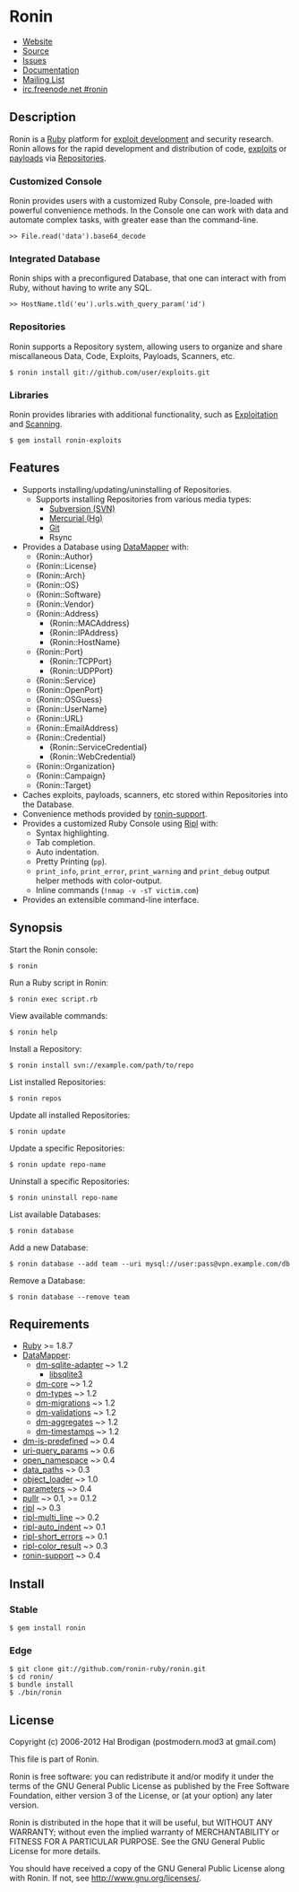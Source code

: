 # Ronin

* [Website](http://ronin-ruby.github.com)
* [Source](https://github.com/ronin-ruby/ronin)
* [Issues](https://github.com/ronin-ruby/ronin/issues)
* [Documentation](http://ronin-ruby.github.com/docs/ronin/frames)
* [Mailing List](http://groups.google.com/group/ronin-ruby)
* [irc.freenode.net #ronin](http://webchat.freenode.net/?channels=ronin&uio=Mj10cnVldd)

## Description

Ronin is a [Ruby](http://www.ruby-lang.org) platform for
[exploit development](http://www.exploit-db.com) and security research.
Ronin allows for the rapid development and distribution of code,
[exploits](https://github.com/postmodern/postmodern/blob/master/scripts/exploits/http/oracle/dav_bypass.rb)
or [payloads](https://gist.github.com/1403961) via
[Repositories](https://github.com/postmodern/postmodern).

### Customized Console

Ronin provides users with a customized Ruby Console, pre-loaded with powerful
convenience methods. In the Console one can work with data and automate
complex tasks, with greater ease than the command-line.

    >> File.read('data').base64_decode

### Integrated Database

Ronin ships with a preconfigured Database, that one can interact with from Ruby,
without having to write any SQL.

    >> HostName.tld('eu').urls.with_query_param('id')

### Repositories

Ronin supports a Repository system, allowing users to organize and share
miscallaneous Data, Code, Exploits, Payloads, Scanners, etc.

    $ ronin install git://github.com/user/exploits.git

### Libraries

Ronin provides libraries with additional functionality, such as
[Exploitation](https://github.com/ronin-ruby/ronin-exploits#readme)
and [Scanning](https://github.com/ronin-ruby/ronin-scanners#readme).

    $ gem install ronin-exploits

## Features

* Supports installing/updating/uninstalling of Repositories.
  * Supports installing Repositories from various media types:
    * [Subversion (SVN)](http://subversion.tigris.org/)
    * [Mercurial (Hg)](http://mercurial.selenic.com/)
    * [Git](http://git-scm.com/)
    * Rsync
* Provides a Database using [DataMapper](http://datamapper.org) with:
  * {Ronin::Author}
  * {Ronin::License}
  * {Ronin::Arch}
  * {Ronin::OS}
  * {Ronin::Software}
  * {Ronin::Vendor}
  * {Ronin::Address}
    * {Ronin::MACAddress}
    * {Ronin::IPAddress}
    * {Ronin::HostName}
  * {Ronin::Port}
    * {Ronin::TCPPort}
    * {Ronin::UDPPort}
  * {Ronin::Service}
  * {Ronin::OpenPort}
  * {Ronin::OSGuess}
  * {Ronin::UserName}
  * {Ronin::URL}
  * {Ronin::EmailAddress}
  * {Ronin::Credential}
    * {Ronin::ServiceCredential}
    * {Ronin::WebCredential}
  * {Ronin::Organization}
  * {Ronin::Campaign}
  * {Ronin::Target}
* Caches exploits, payloads, scanners, etc stored within Repositories
  into the Database.
* Convenience methods provided by
  [ronin-support](https://github.com/ronin-ruby/ronin-support#readme).
* Provides a customized Ruby Console using
  [Ripl](https://github.com/cldwalker/ripl#readme) with:
  * Syntax highlighting.
  * Tab completion.
  * Auto indentation.
  * Pretty Printing (`pp`).
  * `print_info`, `print_error`, `print_warning` and `print_debug`
    output helper methods with color-output.
  * Inline commands (`!nmap -v -sT victim.com`)
* Provides an extensible command-line interface.

## Synopsis

Start the Ronin console:

    $ ronin

Run a Ruby script in Ronin:

    $ ronin exec script.rb

View available commands:

    $ ronin help

Install a Repository:

    $ ronin install svn://example.com/path/to/repo

List installed Repositories:

    $ ronin repos

Update all installed Repositories:

    $ ronin update

Update a specific Repositories:

    $ ronin update repo-name

Uninstall a specific Repositories:

    $ ronin uninstall repo-name

List available Databases:

    $ ronin database

Add a new Database:

    $ ronin database --add team --uri mysql://user:pass@vpn.example.com/db

Remove a Database:

    $ ronin database --remove team

## Requirements

* [Ruby](http://www.ruby-lang.org/) >= 1.8.7
* [DataMapper](http://datamapper.org/):
  * [dm-sqlite-adapter](https://github.com/datamapper/dm-sqlite-adapter#readme)
    ~> 1.2
    * [libsqlite3](http://sqlite.org/)
  * [dm-core](https://github.com/datamapper/dm-core#readme)
    ~> 1.2
  * [dm-types](https://github.com/datamapper/dm-types#readme)
    ~> 1.2
  * [dm-migrations](https://github.com/datamapper/dm-migrations#readme)
    ~> 1.2
  * [dm-validations](https://github.com/datamapper/dm-validations#readme)
    ~> 1.2
  * [dm-aggregates](https://github.com/datamapper/dm-aggregates#readme)
     ~> 1.2
  * [dm-timestamps](https://github.com/datamapper/dm-timestamps#readme)
    ~> 1.2
* [dm-is-predefined](https://github.com/postmodern/dm-is-predefined#readme)
  ~> 0.4
* [uri-query_params](https://github.com/postmodern/uri-query_params#readme)
  ~> 0.6
* [open_namespace](https://github.com/postmodern/open_namespace#readme)
  ~> 0.4
* [data_paths](https://github.com/postmodern/data_paths#readme)
  ~> 0.3
* [object_loader](https://github.com/postmodern/object_loader#readme)
  ~> 1.0
* [parameters](https://github.com/postmodern/parameters#readme)
  ~> 0.4
* [pullr](https://github.com/postmodern/pullr#readme)
  ~> 0.1, >= 0.1.2
* [ripl](https://github.com/cldwalker/ripl#readme)
  ~> 0.3
* [ripl-multi_line](https://github.com/janlelis/ripl-multi_line#readme)
  ~> 0.2
* [ripl-auto_indent](https://github.com/janlelis/ripl-auto_indent#readme)
  ~> 0.1
* [ripl-short_errors](https://rubygems.org/gems/ripl-short_errors)
  ~> 0.1
* [ripl-color_result](https://github.com/janlelis/ripl-color_result#readme)
  ~> 0.3
* [ronin-support](https://github.com/ronin-ruby/ronin-support#readme)
  ~> 0.4

## Install

### Stable

    $ gem install ronin

### Edge

    $ git clone git://github.com/ronin-ruby/ronin.git
    $ cd ronin/
    $ bundle install
    $ ./bin/ronin

## License

Copyright (c) 2006-2012 Hal Brodigan (postmodern.mod3 at gmail.com)

This file is part of Ronin.

Ronin is free software: you can redistribute it and/or modify
it under the terms of the GNU General Public License as published by
the Free Software Foundation, either version 3 of the License, or
(at your option) any later version.

Ronin is distributed in the hope that it will be useful,
but WITHOUT ANY WARRANTY; without even the implied warranty of
MERCHANTABILITY or FITNESS FOR A PARTICULAR PURPOSE.  See the
GNU General Public License for more details.

You should have received a copy of the GNU General Public License
along with Ronin.  If not, see <http://www.gnu.org/licenses/>.
